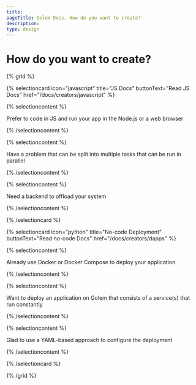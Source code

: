 ```yaml
---
title:
pageTitle: Golem Docs. How do you want to create?
description:
type: design
---
```


# How do you want to create?

{% grid %}

{% selectioncard icon="javascript" title="JS Docs" buttonText="Read JS Docs" href="/docs/creators/javascript" %}

{% selectioncontent %}

Prefer to code in JS and run your app in the Node.js or a web browser

{% /selectioncontent %}

{% selectioncontent %}

Have a problem that can be split into multiple tasks that can be run in parallel

{% /selectioncontent %}

{% selectioncontent %}

Need a backend to offload your system

{% /selectioncontent %}

{% /selectioncard %}

{% selectioncard icon="python" title="No-code Deployment" buttonText="Read no-code Docs" href="/docs/creators/dapps" %}

{% selectioncontent %}

Already use Docker or Docker Compose to deploy your application

{% /selectioncontent %}

{% selectioncontent %}

Want to deploy an application on Golem that consists of a service(s) that run constantly

{% /selectioncontent %}

{% selectioncontent %}

Glad to use a YAML-based approach to configure the deployment

{% /selectioncontent %}

{% /selectioncard %}

{% /grid %}
